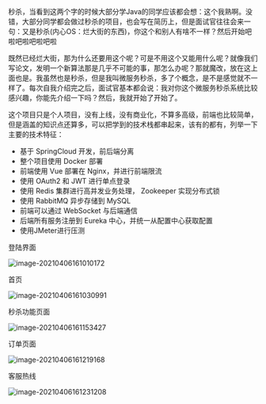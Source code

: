 秒杀，当看到这两个字的时候大部分学Java的同学应该都会想：这个我熟啊。没错，大部分同学都会做过秒杀的项目，也会写在简历上，但是面试官往往会来一句：又是秒杀(内心OS：烂大街的东西)，你这个和别人有啥不一样？然后开始吧啦吧啦吧啦吧啦

既然已经烂大街，那为什么还要用这个呢？可是不用这个又能用什么呢？就像我们写论文，发明一个新算法那是几乎不可能的事，那怎么办呢？那就魔改，放在这上面也是。我虽然也是秒杀，但是我叫微服务秒杀，多了个概念，是不是感觉就不一样了。每次自我介绍完之后，面试官基本都会说：我对你这个微服务秒杀系统比较感兴趣，你能先介绍一下吗？然后，我就开始了开始了。

这个项目只是个人项目，没有上线，没有商业化，不算多高级，前端也比较简单，但是涵盖的知识点还算多，可以把学到的技术栈都串起来，该有的都有，列举一下主要的技术特征：

- 基于 SpringCloud 开发，前后端分离
- 整个项目使用 Docker 部署
- 前端使用 Vue 部署在 Nginx，并进行前端限流
- 使用 OAuth2 和 JWT 进行单点登录
- 使用 Redis 集群进行高并发业务处理， Zookeeper 实现分布式锁
- 使用 RabbitMQ 异步存储到 MySQL
- 前端可以通过 WebSocket 与后端通信
- 后端所有服务注册到 Eureka 中心，并统一从配置中心获取配置  
- 使用JMeter进行压测

登陆界面

![image-20210406161010172](https://gitee.com/zheyday/blog-picture-bed/raw/master/img/20210406161017.png)

首页

![image-20210406161030991](https://gitee.com/zheyday/blog-picture-bed/raw/master/img/20210406161031.png)

秒杀功能页面

![image-20210406161153427](https://gitee.com/zheyday/blog-picture-bed/raw/master/img/20210406161153.png)

订单页面

![image-20210406161219168](https://gitee.com/zheyday/blog-picture-bed/raw/master/img/20210406161219.png)

客服热线

![image-20210406161231208](https://gitee.com/zheyday/blog-picture-bed/raw/master/img/20210406161231.png)